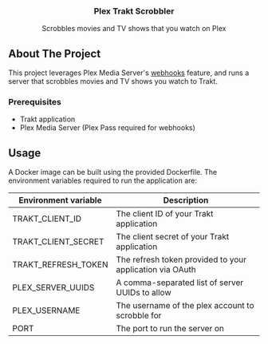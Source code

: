 <p align="center">
  <h3 align="center">Plex Trakt Scrobbler</h3>

  <p align="center">
    Scrobbles movies and TV shows that you watch on Plex 
</p>

## About The Project

This project leverages Plex Media Server's [webhooks](https://support.plex.tv/articles/115002267687-webhooks/) feature,
and runs a server that scrobbles movies and TV shows you watch to Trakt.

### Prerequisites

- Trakt application
- Plex Media Server (Plex Pass required for webhooks)

## Usage

A Docker image can be built using the provided Dockerfile. The environment variables required to run the application
are:

| Environment variable | Description                                                      |
|----------------------|------------------------------------------------------------------|
| TRAKT_CLIENT_ID      | The client ID of your Trakt application                          |
| TRAKT_CLIENT_SECRET  | The client secret of your Trakt application                      |
| TRAKT_REFRESH_TOKEN  | The refresh token provided to your application via OAuth         |
| PLEX_SERVER_UUIDS    | A comma-separated list of server UUIDs to allow                  |
| PLEX_USERNAME        | The username of the plex account to scrobble for                 |
| PORT                 | The port to run the server on                                    |
